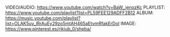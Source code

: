 VIDEO/AUDIO: https://www.youtube.com/watch?v=BaW_jenozKc
PLAYLIST: https://www.youtube.com/playlist?list=PL59FEE129ADFF2B12
ALBUM: https://music.youtube.com/playlist?list=OLAK5uy_lRrAuEy29zo5mtAH465aEtvmRfakErDoI
IMAGE: https://www.pinterest.es/rikiub_0/sheba/
